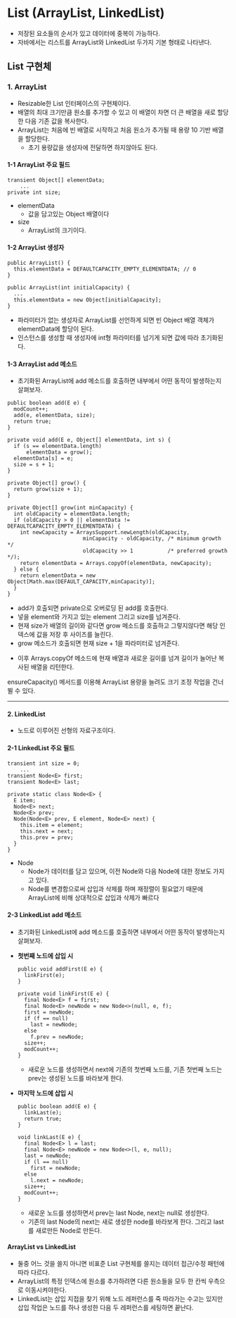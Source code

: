 # List (ArrayList, LinkedList)

- 저장된 요소들의 순서가 있고 데이터에 중복이 가능하다.
- 자바에서는 리스트를 ArrayList와 LinkedList 두가지 기본 형태로 나타낸다.

## List 구현체

### 1. ArrayList

- Resizable한 List 인터페이스의 구현체이다.
- 배열의 최대 크기만큼 원소를 추가할 수 있고 이 배열이 차면 더 큰 배열을 새로 할당한 다음 기존 값을 복사한다.
- ArrayList는 처음에 빈 배열로 시작하고 처음 원소가 추가될 때 용량 10 기반 배열을 할당한다.
  - 초기 용량값을 생성자에 전달하면 하지않아도 된다.

#### 1-1 ArrayList 주요 필드

```
transient Object[] elementData;
    ...
private int size;
```

- elementData
  - 값을 담고있는 Object 배열이다
- size
  - ArrayList의 크기이다.

#### 1-2 ArrayList 생성자

```
public ArrayList() {
  this.elementData = DEFAULTCAPACITY_EMPTY_ELEMENTDATA; // 0
}

public ArrayList(int initialCapacity) {
  ...
  this.elementData = new Object[initialCapacity];
}
```
- 파라미터가 없는 생성자로 ArrayList를 선언하게 되면 빈 Object 배열 객체가 elementData에 할당이 된다. 
- 인스턴스를 생성할 때 생성자에 int형 파라미터를 넘기게 되면 값에 따라 초기화된다.

#### 1-3 ArrayList add 메소드

- 초기화된 ArrayList에 add 메소드를 호출하면 내부에서 어떤 동작이 발생하는지 살펴보자.

```
public boolean add(E e) {
  modCount++;
  add(e, elementData, size);
  return true;
}

private void add(E e, Object[] elementData, int s) {
  if (s == elementData.length)
      elementData = grow();
  elementData[s] = e;
  size = s + 1;
}

private Object[] grow() {
  return grow(size + 1);
}

private Object[] grow(int minCapacity) {
  int oldCapacity = elementData.length;
  if (oldCapacity > 0 || elementData != DEFAULTCAPACITY_EMPTY_ELEMENTDATA) {
    int newCapacity = ArraysSupport.newLength(oldCapacity,
                        minCapacity - oldCapacity, /* minimum growth */
                        oldCapacity >> 1           /* preferred growth */);
    return elementData = Arrays.copyOf(elementData, newCapacity);
  } else {
    return elementData = new Object[Math.max(DEFAULT_CAPACITY,minCapacity)];
  }
}
```
- add가 호출되면 private으로 오버로딩 된 add를 호출한다.
- 넣을 element와 가지고 있는 element 그리고 size를 넘겨준다.
- 현재 size가 배열의 길이와 같다면 grow 메소드를 호출하고 그렇지않다면 해당 인덱스에 값을 저장 후 사이즈를 늘린다.
- grow 메소드가 호출되면 현재 size + 1을 파라미터로 넘겨준다.
<!-- - 파라미터로 받은 값을 minCapacity로 받아 이전 elementData의 길이에 3/2 길이를 리턴해주고 이 값이 minCapacity보다 작을 경우 minCapacity를 리턴받아 newCapacity에 저장한다. -->
- 이후 Arrays.copyOf 메소드에 현재 배열과 새로운 길이를 넘겨 길이가 늘어난 복사된 배열을 리턴한다.

ensureCapacity() 메서드를 이용해 ArrayList 용량을 늘려도 크기 조정 작업을 건너 뛸 수 있다.
<!-- ```
@Benchmark
public List<String> properlySizedArrayList() {
    List<String> list = new ArrayList<>(1_000_000);
    for (int i=0; i < 1_000_000; i++) {
        list.add(item;
    }
    return list;
}

@Benchmark
public List<String> resizingArrayList() {
    List<String> list = new ArrayList<>();
    for (int i=0; i < 1_000_000; i++) {
        list.add(item;
    }
    return list;
}
```

```
Benchmark      mode   Cnt   Score   Error   Units
ResizingList.properly...   thrpt   10   287.388   +-7.135   ops/s
ResizingList.resizeing...   thrpt   10   189.519   +-4.530   ops/s
```

- properlySized... 테스트가 원소 추가 작업을 초당 약 100회 더 처리했다. -->

---
#### 2. LinkedList

- 노드로 이루어진 선형의 자료구조이다.

#### 2-1 LinkedList 주요 필드

```
transient int size = 0;
    ...
transient Node<E> first;
transient Node<E> last;

private static class Node<E> {
  E item;
  Node<E> next;
  Node<E> prev;
  Node(Node<E> prev, E element, Node<E> next) {
    this.item = element;
    this.next = next;
    this.prev = prev;
  }
}
```

- Node
  - Node가 데이터를 담고 있으며, 이전 Node와 다음 Node에 대한 정보도 가지고 있다.
  - Node를 변경함으로써 삽입과 삭제를 하며 재정렬이 필요없기 때문에 ArrayList에 비해 상대적으로 삽입과 삭제가 빠르다

#### 2-3 LinkedList add 메소드

- 초기화된 LinkedList에 add 메소드를 호출하면 내부에서 어떤 동작이 발생하는지 살펴보자.

- **첫번째 노드에 삽입 시**
  ```
  public void addFirst(E e) {
    linkFirst(e);
  }
  
  private void linkFirst(E e) {
    final Node<E> f = first;
    final Node<E> newNode = new Node<>(null, e, f);
    first = newNode;
    if (f == null)
      last = newNode;
    else
      f.prev = newNode;
    size++;
    modCount++;
  }
  ```
  - 새로운 노드를 생성하면서 next에 기존의 첫번째 노드를, 기존 첫번째 노드는 prev는 생성된 노드를 바라보게 한다.

- **마지막 노드에 삽입 시**

  ```
  public boolean add(E e) {
    linkLast(e);
    return true;
  }
  
  void linkLast(E e) {
    final Node<E> l = last;
    final Node<E> newNode = new Node<>(l, e, null);
    last = newNode;
    if (l == null)
      first = newNode;
    else
      l.next = newNode;
    size++;
    modCount++;
  }
  ```
  - 새로운 노드를 생성하면서 prev는 last Node, next는 null로 생성한다.
  - 기존의 last Node의 next는 새로 생성한 node를 바라보게 한다. 그리고 last를 새로만든 Node로 만든다.

#### ArrayList vs LinkedList

- 둘중 어느 것을 쓸지 아니면 비표준 List 구현체를 쓸지는 데이터 접근/수정 패턴에 따라 다르다.
- ArrayList의 특정 인덱스에 원소를 추가하려면 다른 원소들을 모두 한 칸씩 우측으로 이동시켜야한다.
- LinkedList는 삽입 지접을 찾기 위해 노드 레퍼런스를 죽 따라가는 수고는 있지만 삽입 작업은 노드를 하나 생성한 다음 두 레퍼런스를 세팅하면 끝난다.
